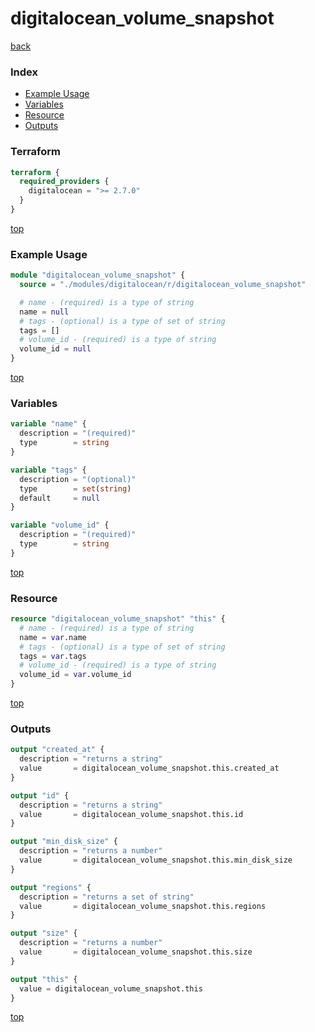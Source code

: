 # digitalocean_volume_snapshot

[back](../digitalocean.md)

### Index

- [Example Usage](#example-usage)
- [Variables](#variables)
- [Resource](#resource)
- [Outputs](#outputs)

### Terraform

```terraform
terraform {
  required_providers {
    digitalocean = ">= 2.7.0"
  }
}
```

[top](#index)

### Example Usage

```terraform
module "digitalocean_volume_snapshot" {
  source = "./modules/digitalocean/r/digitalocean_volume_snapshot"

  # name - (required) is a type of string
  name = null
  # tags - (optional) is a type of set of string
  tags = []
  # volume_id - (required) is a type of string
  volume_id = null
}
```

[top](#index)

### Variables

```terraform
variable "name" {
  description = "(required)"
  type        = string
}

variable "tags" {
  description = "(optional)"
  type        = set(string)
  default     = null
}

variable "volume_id" {
  description = "(required)"
  type        = string
}
```

[top](#index)

### Resource

```terraform
resource "digitalocean_volume_snapshot" "this" {
  # name - (required) is a type of string
  name = var.name
  # tags - (optional) is a type of set of string
  tags = var.tags
  # volume_id - (required) is a type of string
  volume_id = var.volume_id
}
```

[top](#index)

### Outputs

```terraform
output "created_at" {
  description = "returns a string"
  value       = digitalocean_volume_snapshot.this.created_at
}

output "id" {
  description = "returns a string"
  value       = digitalocean_volume_snapshot.this.id
}

output "min_disk_size" {
  description = "returns a number"
  value       = digitalocean_volume_snapshot.this.min_disk_size
}

output "regions" {
  description = "returns a set of string"
  value       = digitalocean_volume_snapshot.this.regions
}

output "size" {
  description = "returns a number"
  value       = digitalocean_volume_snapshot.this.size
}

output "this" {
  value = digitalocean_volume_snapshot.this
}
```

[top](#index)
